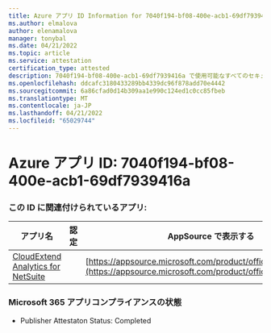 ```yaml
---
title: Azure アプリ ID Information for 7040f194-bf08-400e-acb1-69df7939416a
ms.author: elmalova
author: elenamalova
manager: tonybal
ms.date: 04/21/2022
ms.topic: article
ms.service: attestation
certification_type: attested
description: 7040f194-bf08-400e-acb1-69df7939416a で使用可能なすべてのセキュリティとコンプライアンス情報。
ms.openlocfilehash: ddcafc3180433289bb4339dc96f878add70e4442
ms.sourcegitcommit: 6a86cfad0d14b309aa1e990c124ed1c0cc85fbeb
ms.translationtype: MT
ms.contentlocale: ja-JP
ms.lasthandoff: 04/21/2022
ms.locfileid: "65029744"
---
```

# <a name="azure-app-id-7040f194-bf08-400e-acb1-69df7939416a"></a>Azure アプリ ID: 7040f194-bf08-400e-acb1-69df7939416a


### <a name="apps-associated-with-this-id"></a>この ID に関連付けられているアプリ:
| **アプリ名** | **認定** | **AppSource で表示する** |
|--------------|---------------|-----------------------|
| [CloudExtend Analytics for NetSuite](../forward/WA200002784.md) |  | [https://appsource.microsoft.com/product/office/WA200002784](https://appsource.microsoft.com/product/office/WA200002784) |

### <a name="microsoft-365-app-compliance-status"></a>Microsoft 365 アプリコンプライアンスの状態
- Publisher Attestaton Status: Completed

